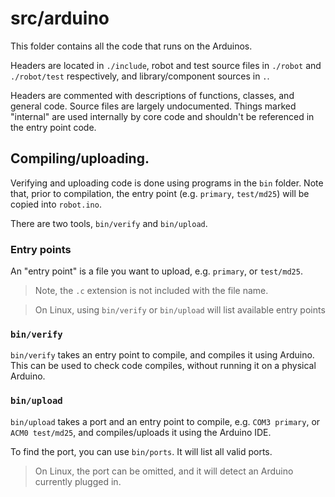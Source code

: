 
# src/arduino

This folder contains all the code that runs on the Arduinos.

Headers are located in `./include`, robot and test source files in `./robot` and `./robot/test` respectively, and library/component sources in `.`.

Headers are commented with descriptions of functions, classes, and general code. Source files are largely undocumented. Things marked "internal" are used internally by core code and shouldn't be referenced in the entry point code.

## Compiling/uploading.

Verifying and uploading code is done using programs in the `bin` folder. Note that, prior to compilation, the entry point (e.g. `primary`, `test/md25`) will be copied into `robot.ino`.

There are two tools, `bin/verify` and `bin/upload`.

### Entry points

An "entry point" is a file you want to upload, e.g. `primary`, or `test/md25`.

> Note, the `.c` extension is not included with the file name.

> On Linux, using `bin/verify` or `bin/upload` will list available entry points

### `bin/verify`

`bin/verify` takes an entry point to compile, and compiles it using Arduino.
This can be used to check code compiles, without running it on a physical Arduino.

### `bin/upload`

`bin/upload` takes a port and an entry point to compile, e.g. `COM3 primary`, or `ACM0 test/md25`, and compiles/uploads it using the Arduino IDE.

To find the port, you can use `bin/ports`. It will list all valid ports.

> On Linux, the port can be omitted, and it will detect an Arduino currently plugged in.
